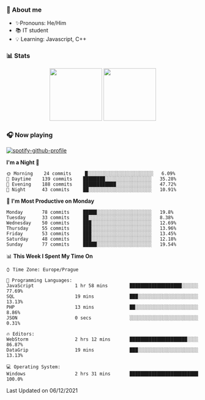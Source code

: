 ### 👋 About me

- ✨Pronouns: He/Him
- 📚 IT student
- 💡 Learning: Javascript, C++

### 📊 Stats
<p align="center">
  <img height="137px" src="https://github-readme-stats-ashy-seven.vercel.app/api?username=Nanoslav&count_private=true&theme=dark&show_icons=true" />
  <img height="137px" src="https://github-readme-stats-ashy-seven.vercel.app/api/top-langs?username=Nanoslav&count_private=true&layout=compact&theme=dark" />
</p>

### 🎧 Now playing
[![spotify-github-profile](https://spotify-github-profile.vercel.app/api/view?uid=g509347fts6blldcmm8uxhzib&cover_image=true&theme=novatorem)](https://spotify-github-profile.vercel.app/api/view?uid=g509347fts6blldcmm8uxhzib&redirect=true)

<!--START_SECTION:waka-->
**I'm a Night 🦉** 

```text
🌞 Morning    24 commits     █░░░░░░░░░░░░░░░░░░░░░░░░   6.09% 
🌆 Daytime    139 commits    ████████░░░░░░░░░░░░░░░░░   35.28% 
🌃 Evening    188 commits    ████████████░░░░░░░░░░░░░   47.72% 
🌙 Night      43 commits     ██░░░░░░░░░░░░░░░░░░░░░░░   10.91%

```
📅 **I'm Most Productive on Monday** 

```text
Monday       78 commits     █████░░░░░░░░░░░░░░░░░░░░   19.8% 
Tuesday      33 commits     ██░░░░░░░░░░░░░░░░░░░░░░░   8.38% 
Wednesday    50 commits     ███░░░░░░░░░░░░░░░░░░░░░░   12.69% 
Thursday     55 commits     ███░░░░░░░░░░░░░░░░░░░░░░   13.96% 
Friday       53 commits     ███░░░░░░░░░░░░░░░░░░░░░░   13.45% 
Saturday     48 commits     ███░░░░░░░░░░░░░░░░░░░░░░   12.18% 
Sunday       77 commits     █████░░░░░░░░░░░░░░░░░░░░   19.54%

```


📊 **This Week I Spent My Time On** 

```text
⌚︎ Time Zone: Europe/Prague

💬 Programming Languages: 
JavaScript               1 hr 58 mins        ███████████████████░░░░░░   77.69% 
SQL                      19 mins             ███░░░░░░░░░░░░░░░░░░░░░░   13.13% 
PHP                      13 mins             ██░░░░░░░░░░░░░░░░░░░░░░░   8.86% 
JSON                     0 secs              ░░░░░░░░░░░░░░░░░░░░░░░░░   0.31%

🔥 Editors: 
WebStorm                 2 hrs 12 mins       █████████████████████░░░░   86.87% 
DataGrip                 19 mins             ███░░░░░░░░░░░░░░░░░░░░░░   13.13%

💻 Operating System: 
Windows                  2 hrs 31 mins       █████████████████████████   100.0%

```


 Last Updated on 06/12/2021
<!--END_SECTION:waka-->

<!--
**Nanoslav/Nanoslav** is a ✨ _special_ ✨ repository because its `README.md` (this file) appears on your GitHub profile.

Here are some ideas to get you started:

- 🔭 I’m currently working on ...
- 🌱 I’m currently learning ...
- 👯 I’m looking to collaborate on ...
- 🤔 I’m looking for help with ...
- 💬 Ask me about ...
- 📫 How to reach me: ...
- 😄 Pronouns: ...
- ⚡ Fun fact: ...
-->
